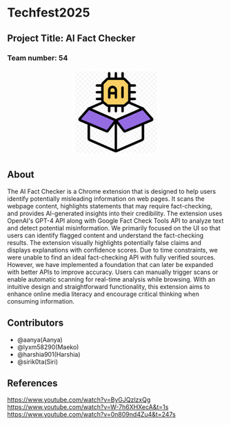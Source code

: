 # Techfest2025
## Project Title: AI Fact Checker
### Team number: 54

<p align="center">
  <img src="https://github.com/sirik0ta/Techfest2025/blob/main/icon128.png" alt="AI Fact Checker Logo" width="200"/>
</p>

## About
The AI Fact Checker is a Chrome extension that is designed to help users identify potentially misleading information on web pages. It scans the webpage content, highlights statements that may require fact-checking, and provides AI-generated insights into their credibility. The extension uses OpenAI's GPT-4 API along with Google Fact Check Tools API to analyze text and detect potential misinformation. We primarily focused on the UI so that users can identify flagged content and understand the fact-checking results. The extension visually highlights potentially false claims and displays explanations with confidence scores. Due to time constraints, we were unable to find an ideal fact-checking API with fully verified sources. However, we have implemented a foundation that can later be expanded with better APIs to improve accuracy. Users can manually trigger scans or enable automatic scanning for real-time analysis while browsing. With an intuitive design and straightforward functionality, this extension aims to enhance online media literacy and encourage critical thinking when consuming information.


## Contributors
* @aanya(Aanya)
* @lyxm58290(Maeko)
* @harshia901(Harshia)
* @sirik0ta(Siri)

## References
https://www.youtube.com/watch?v=ByGJQzlzxQg
https://www.youtube.com/watch?v=W-7h6XHXecA&t=1s
https://www.youtube.com/watch?v=0n809nd4Zu4&t=247s
